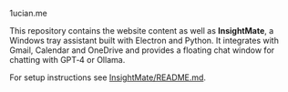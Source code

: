 1ucian.me

This repository contains the website content as well as **InsightMate**, a Windows tray assistant built with Electron and Python. It integrates with Gmail, Calendar and OneDrive and provides a floating chat window for chatting with GPT‑4 or Ollama.

For setup instructions see [InsightMate/README.md](InsightMate/README.md).

